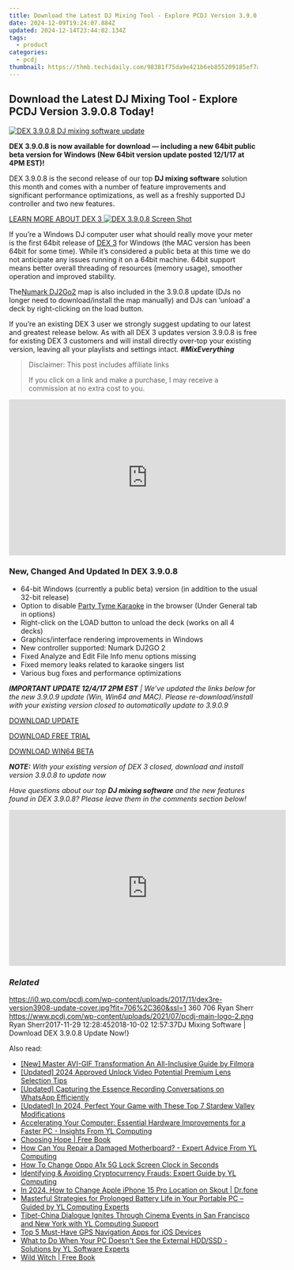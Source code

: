 ```yaml
---
title: Download the Latest DJ Mixing Tool - Explore PCDJ Version 3.9.0.8 Today!
date: 2024-12-09T19:24:07.884Z
updated: 2024-12-14T23:44:02.134Z
tags:
  - product
categories:
  - pcdj
thumbnail: https://thmb.techidaily.com/98381f75da9e421b6eb855209185ef7a1fbf0a3e49f7737dbe8956238d8582c9.jpg
---
```


## Download the Latest DJ Mixing Tool - Explore PCDJ Version 3.9.0.8 Today!

[![DEX 3.9.0.8 DJ mixing software update](https://i0.wp.com/pcdj.com/wp-content/uploads/2017/11/dex3re-version3908-update-cover.jpg?resize=706%2C321&ssl=1)](https://i0.wp.com/pcdj.com/wp-content/uploads/2017/11/dex3re-version3908-update-cover.jpg?fit=706%2C360&ssl=1 "DEX 3.9.0.8 DJ mixing software update")

**DEX 3.9.0.8 is now available for download — including a new 64bit public beta version for Windows (New 64bit version update posted 12/1/17 at 4PM EST)!**

DEX 3.9.0.8 is the second release of our top **DJ mixing software** solution this month and comes with a number of feature improvements and significant performance optimizations, as well as a freshly supported DJ controller and two new features.

[LEARN MORE ABOUT DEX 3 ![DEX 3.9.0.8 Screen Shot](https://i2.wp.com/pcdj.com/wp-content/uploads/2017/11/dex3908_skin.jpg?fit=300%2C169&ssl=1 "DEX 3.9.0.8 Screen Shot")](https://tools.techidaily.com/pcdj/products/)

If you’re a Windows DJ computer user what should really move your meter is the first 64bit release of [DEX 3](https://tools.techidaily.com/pcdj/products/) for Windows (the MAC version has been 64bit for some time). While it’s considered a public beta at this time we do not anticipate any issues running it on a 64bit machine. 64bit support means better overall threading of resources (memory usage), smoother operation and improved stability.

The[Numark DJ2Go2](https://tools.techidaily.com/pcdj/products/) map is also included in the 3.9.0.8 update (DJs no longer need to download/install the map manually) and DJs can ‘unload’ a deck by right-clicking on the load button.

If you’re an existing DEX 3 user we strongly suggest updating to our latest and greatest release below. As with all DEX 3 updates version 3.9.0.8 is free for existing DEX 3 customers and will install directly over-top your existing version, leaving all your playlists and settings intact. **_#MixEverything_**

>  Disclaimer: This post includes affiliate links
>
>  If you click on a link and make a purchase, I may receive a commission at no extra cost to you.
>

<!-- affiliate ads begin -->
<iframe width="560" height="315" src="https://www.youtube.com/embed/htnQWyEOCgc?si=fy86hi8_hTtbWAnw" title="YouTube video player" frameborder="0" allow="accelerometer; autoplay; clipboard-write; encrypted-media; gyroscope; picture-in-picture; web-share" referrerpolicy="strict-origin-when-cross-origin" allowfullscreen></iframe>
<!-- affiliate ads end -->

### New, Changed And Updated In DEX 3.9.0.8

* 64-bit Windows (currently a public beta) version (in addition to the usual 32-bit release)
* Option to disable [Party Tyme Karaoke](https://tools.techidaily.com/pcdj/products/) in the browser (Under General tab in options)
* Right-click on the LOAD button to unload the deck (works on all 4 decks)
* Graphics/interface rendering improvements in Windows
* New controller supported: Numark DJ2GO 2
* Fixed Analyze and Edit File Info menu options missing
* Fixed memory leaks related to karaoke singers list
* Various bug fixes and performance optimizations

_**IMPORTANT UPDATE 12/4/17 2PM EST** | We’ve updated the links below for the new 3.9.0.9 update (Win, Win64 and MAC). Please re-download/install with your existing version closed to automatically update to 3.9.0.9_

[DOWNLOAD UPDATE](https://tools.techidaily.com/pcdj/products/)

[DOWNLOAD FREE TRIAL](https://tools.techidaily.com/pcdj/products/)

[DOWNLOAD WIN64 BETA](https://tools.techidaily.com/pcdj/products/)

_**NOTE:** With your existing version of DEX 3 closed, download and install version 3.9.0.8 to update now_

_Have questions about our top **DJ mixing software** and the new features found in DEX 3.9.0.8? Please leave them in the comments section below!_

<!-- affiliate ads begin -->
<iframe width="560" height="315" src="https://www.youtube.com/embed/fm0XhU5H8R4?si=cFPk6XK3X3CQSI7Y" title="YouTube video player" frameborder="0" allow="accelerometer; autoplay; clipboard-write; encrypted-media; gyroscope; picture-in-picture; web-share" referrerpolicy="strict-origin-when-cross-origin" allowfullscreen></iframe>
<!-- affiliate ads end -->

### _Related_

https://i0.wp.com/pcdj.com/wp-content/uploads/2017/11/dex3re-version3908-update-cover.jpg?fit=706%2C360&ssl=1 360 706 Ryan Sherr https://www.pcdj.com/wp-content/uploads/2021/07/pcdj-main-logo-2.png Ryan Sherr2017-11-29 12:28:452018-10-02 12:57:37DJ Mixing Software | Download DEX 3.9.0.8 Update Now!}

<ins class="adsbygoogle"
     style="display:block"
     data-ad-format="autorelaxed"
     data-ad-client="ca-pub-7571918770474297"
     data-ad-slot="1223367746"></ins>

<ins class="adsbygoogle"
     style="display:block"
     data-ad-client="ca-pub-7571918770474297"
     data-ad-slot="8358498916"
     data-ad-format="auto"
     data-full-width-responsive="true"></ins>

<span class="atpl-alsoreadstyle">Also read:</span>
<div><ul>
<li><a href="https://extra-skills.techidaily.com/new-master-avi-gif-transformation-an-all-inclusive-guide-by-filmora/"><u>[New] Master AVI-GIF Transformation An All-Inclusive Guide by Filmora</u></a></li>
<li><a href="https://youtube-docs.techidaily.com/ed-2024-approved-unlock-video-potential-premium-lens-selection-tips/"><u>[Updated] 2024 Approved Unlock Video Potential Premium Lens Selection Tips</u></a></li>
<li><a href="https://on-screen-recording.techidaily.com/updated-capturing-the-essence-recording-conversations-on-whatsapp-efficiently/"><u>[Updated] Capturing the Essence Recording Conversations on WhatsApp Efficiently</u></a></li>
<li><a href="https://visual-screen-recording.techidaily.com/updated-in-2024-perfect-your-game-with-these-top-7-stardew-valley-modifications/"><u>[Updated] In 2024, Perfect Your Game with These Top 7 Stardew Valley Modifications</u></a></li>
<li><a href="https://win-cloud.techidaily.com/accelerating-your-computer-essential-hardware-improvements-for-a-faster-pc-insights-from-yl-computing/"><u>Accelerating Your Computer: Essential Hardware Improvements for a Faster PC - Insights From YL Computing</u></a></li>
<li><a href="https://novels-ebooks.techidaily.com/1821399-9780698193598-choosing-hope/"><u>Choosing Hope | Free Book</u></a></li>
<li><a href="https://win-cloud.techidaily.com/how-can-you-repair-a-damaged-motherboard-expert-advice-from-yl-computing/"><u>How Can You Repair a Damaged Motherboard? - Expert Advice From YL Computing</u></a></li>
<li><a href="https://easy-unlock-android.techidaily.com/how-to-change-oppo-a1x-5g-lock-screen-clock-in-seconds-by-drfone-android/"><u>How To Change Oppo A1x 5G Lock Screen Clock in Seconds</u></a></li>
<li><a href="https://win-cloud.techidaily.com/identifying-and-avoiding-cryptocurrency-frauds-expert-guide-by-yl-computing/"><u>Identifying & Avoiding Cryptocurrency Frauds: Expert Guide by YL Computing</u></a></li>
<li><a href="https://location-social.techidaily.com/in-2024-how-to-change-apple-iphone-15-pro-location-on-skout-drfone-by-drfone-virtual-ios/"><u>In 2024, How to Change Apple iPhone 15 Pro Location on Skout | Dr.fone</u></a></li>
<li><a href="https://win-cloud.techidaily.com/masterful-strategies-for-prolonged-battery-life-in-your-portable-pc-guided-by-yl-computing-experts/"><u>Masterful Strategies for Prolonged Battery Life in Your Portable PC – Guided by YL Computing Experts</u></a></li>
<li><a href="https://win-cloud.techidaily.com/tibet-china-dialogue-ignites-through-cinema-events-in-san-francisco-and-new-york-with-yl-computing-support/"><u>Tibet-China Dialogue Ignites Through Cinema Events in San Francisco and New York with YL Computing Support</u></a></li>
<li><a href="https://technical-tips.techidaily.com/top-5-must-have-gps-navigation-apps-for-ios-devices/"><u>Top 5 Must-Have GPS Navigation Apps for iOS Devices</u></a></li>
<li><a href="https://win-cloud.techidaily.com/what-to-do-when-your-pc-doesnt-see-the-external-hddssd-solutions-by-yl-software-experts/"><u>What to Do When Your PC Doesn't See the External HDD/SSD - Solutions by YL Software Experts</u></a></li>
<li><a href="https://novels-ebooks.techidaily.com/209636268-9781633411609-wild-witch/"><u>Wild Witch | Free Book</u></a></li>
</ul></div>

